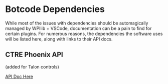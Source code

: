 # Botcode Dependencies
While most of the issues with dependencies should be automagically managed by WPIlib + VSCode, documentation can be a pain to find for certain plugins. For numerous reasons, the dependencies the software uses will be listed here, along with links to their API docs.

## CTRE Phoenix API
(added for Talon controls)

[API Doc Here](http://www.ctr-electronics.com/downloads/api/java/html/index.html)